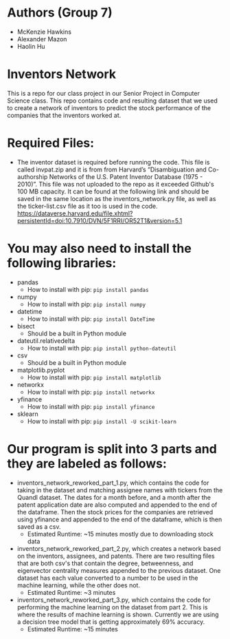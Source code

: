 # Authors (Group 7)
- McKenzie Hawkins
- Alexander Mazon
- Haolin Hu

# Inventors Network
This is a repo for our class project in our Senior Project in Computer Science class. This repo contains code and resulting dataset that we used to create a network of inventors to predict the stock performance of the companies that the inventors worked at.

# Required Files:
- The inventor dataset is required before running the code. This file is called invpat.zip and it is from from Harvard’s “Disambiguation and Co-authorship Networks of the U.S. Patent Inventor Database (1975 - 2010)”. This file was not uploaded to the repo as it exceeded Github's 100 MB capacity. It can be found at the following link and should be saved in the same location as the inventors_network.py file, as well as the ticker-list.csv file as it too is used in the code.
https://dataverse.harvard.edu/file.xhtml?persistentId=doi:10.7910/DVN/5F1RRI/OR52T1&version=5.1


# You may also need to install the following libraries:
- pandas
    - How to install with pip: `pip install pandas`
- numpy
    - How to install with pip: `pip install numpy`
- datetime
    - How to install with pip: `pip install DateTime`
- bisect
    - Should be a built in Python module
- dateutil.relativedelta
    - How to install with pip: `pip install python-dateutil`
- csv
    - Should be a built in Python module
- matplotlib.pyplot
    - How to install with pip: `pip install matplotlib`
- networkx
    - How to install with pip: `pip install networkx`
- yfinance
    - How to install with pip: `pip install yfinance`
- sklearn
    - How to install with pip: `pip install -U scikit-learn`

# Our program is split into 3 parts and they are labeled as follows:
- inventors_network_reworked_part_1.py, which contains the code for taking in the dataset and matching assignee names with tickers from the Quandl dataset. The dates for a month before, and a month after the patent application date are also computed and appended to the end of the dataframe. Then the stock prices for the companies are retrieved using yfinance and appended to the end of the dataframe, which is then saved as a csv.
    - Estimated Runtime: ~15 minutes mostly due to downloading stock data
- inventors_network_reworked_part_2.py, which creates a network based on the inventors, assignees, and patents. There are two resulting files that are both csv's that contain the degree, betweenness, and eigenvector centrality measures appended to the previous dataset. One dataset has each value converted to a number to be used in the machine learning, while the other does not.
    - Estimated Runtime: ~3 minutes
- inventors_network_reworked_part_3.py, which contains the code for performing the machine learning on the dataset from part 2. This is where the results of machine learning is shown. Currently we are using a decision tree model that is getting approximately 69% accuracy.
    - Estimated Runtime: ~15 minutes